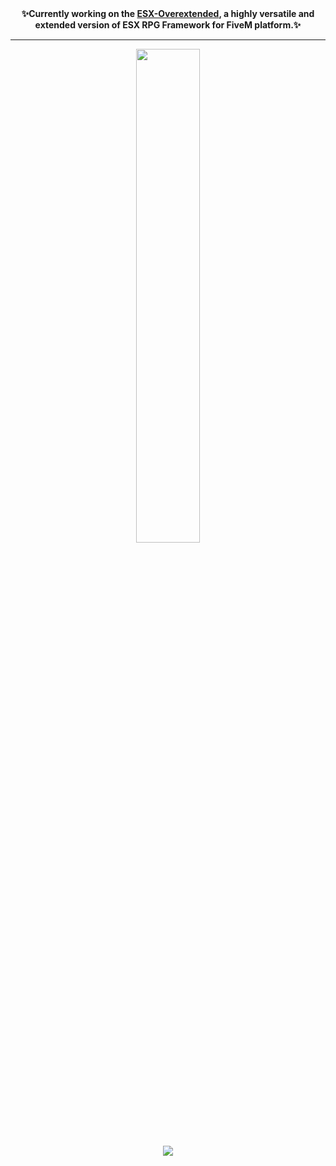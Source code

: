 <!--
### Hi there 👋
**mahanmoulaei/mahanmoulaei** is a ✨ _special_ ✨ repository because its `README.md` (this file) appears on your GitHub profile.

Here are some ideas to get you started:

- 🔭 I’m currently working on ...
- 🌱 I’m currently learning ...
- 👯 I’m looking to collaborate on ...
- 🤔 I’m looking for help with ...
- 💬 Ask me about ...
- 📫 How to reach me: ...
- 😄 Pronouns: ...
- ⚡ Fun fact: ...


![Mahan Moulaei's GitHub Stats](https://github-readme-stats.vercel.app/api?username=mahanmoulaei&show_icons=true&theme=outrun&text_color=fff&icon_color=ff0095&border_color=ff0000&title_color=00ff33&bg_color=22085e&hide=stars,issues&count_private=true&include_all_commits=true)

[![Mahan Moulaei's Top Langs](https://github-readme-stats.vercel.app/api/top-langs/?username=mahanmoulaei&langs_count=10&hide=css,scss,less,hack)](https://github.com/mahanmoulaei/mahanmoulaei)
-->

<div align="center">
  <strong>✨Currently working on the <a href="https://github.com/esx-overextended">ESX-Overextended</a>, a highly versatile and extended version of ESX RPG Framework for FiveM platform.✨</strong><hr>
</div>

<div align="center">
  <a href="https://ko-fi.com/mahanmoulaei"><img width="45%" src="https://github-readme-stats-sigma-five.vercel.app/api?username=mahanmoulaei&show_icons=true&theme=radical&count_private=true&border_radius=20"/></a>
  
</div>
<div align="center">
  <a href="https://ko-fi.com/mahanmoulaei"><img src="https://readme-stats-indol-theta.vercel.app/api/top-langs/?username=mahanmoulaei&langs_count=11&hide=css,scss,less,hack"/></a>
</div>
